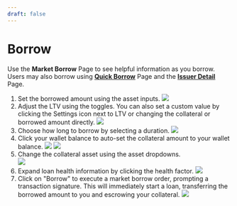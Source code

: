 ```yaml
---
draft: false
---
```

# Borrow
Use the **Market Borrow** Page to see helpful information as you borrow. Users may also borrow using [**Quick Borrow**](quick-borrow.md) Page and the [**Issuer Detail**](/explore-markets/explore-by-issuer.md) Page.

1. Set the borrowed amount using the asset inputs.
![](https://d3q7ie80jbiqey.cloudfront.net/media/image/zoom/d50ba294-d5d3-4d6f-80ce-d66380add967/1/95.634920634921/22.814685314685?0)
2. Adjust the LTV using the toggles. You can also set a custom value by clicking the Settings icon next to LTV or changing the collateral or borrowed amount directly.
![](https://d3q7ie80jbiqey.cloudfront.net/media/image/zoom/e3b40d70-17f8-4cc5-9a42-4e82050668f5/1/88.777281746032/28.613053613054?0)
3. Choose how long to borrow by selecting a duration.
![](https://d3q7ie80jbiqey.cloudfront.net/media/image/zoom/d580ae2f-01ea-4529-8cf8-f89c69dfee28/1/85.681216931217/36.188811188811?0)
4. Click your wallet balance to auto-set the collateral amount to your wallet balance. ![](https://d3q7ie80jbiqey.cloudfront.net/media/image/zoom/f945a63a-48e2-41b4-8f7a-748b7762cb71/1/86.183449074074/54.83682983683?0)
![](https://d3q7ie80jbiqey.cloudfront.net/media/image/zoom/74ff2acf-337b-46e5-b1a0-480cb1b5a30d/1/81.592571924603/49.242424242424?0)
5. Change the collateral asset using the asset dropdowns.   
![](https://d3q7ie80jbiqey.cloudfront.net/media/image/zoom/84bfedc2-8d93-4111-8ee9-d365bad6128f/2.5/62.169312169312/14.918414918415?0)
6. Expand loan health information by clicking the health factor. ![](https://d3q7ie80jbiqey.cloudfront.net/media/image/zoom/fc55cbb7-b0f5-481d-81ac-8c4e17fb7ca2/1/96.494708994709/65.44289044289?0)
7. Click on "Borrow" to execute a market borrow order, prompting a transaction signature. This will immediately start a loan, transferring the borrowed amount to you and escrowing your collateral. ![](https://d3q7ie80jbiqey.cloudfront.net/media/image/zoom/443071de-b19b-482a-b9cc-552ed88bd6a6/1/96.494708994709/76.631701631702?0)
